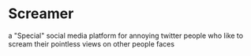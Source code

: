 # Screamer

a "Special" social media platform for annoying twitter people who like to scream their pointless views on other people faces
